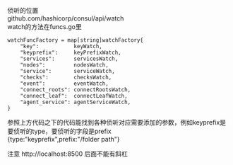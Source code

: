 侦听的位置  
github.com/hashicorp/consul/api/watch  
watch的方法在funcs.go里

	watchFuncFactory = map[string]watchFactory{
		"key":           keyWatch,
		"keyprefix":     keyPrefixWatch,
		"services":      servicesWatch,
		"nodes":         nodesWatch,
		"service":       serviceWatch,
		"checks":        checksWatch,
		"event":         eventWatch,
		"connect_roots": connectRootsWatch,
		"connect_leaf":  connectLeafWatch,
		"agent_service": agentServiceWatch,
	}
参照上方代码之下的代码能找到各种侦听对应需要添加的参数，例如keyprefix是要侦听的type，要侦听的字段是prefix  
{type:"keyprefix",prefix:"/folder path"}  

注意 http://localhost:8500 后面不能有斜杠  